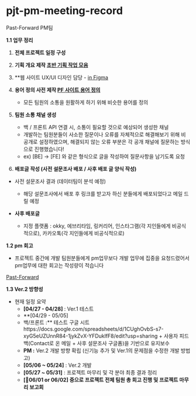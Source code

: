 # pjt-pm-meeting-record
Past-Forward PM팀

**1.1 업무 정리** 

1. **전체 프로젝트 일정 구성**  
2. **기획 개요 제작 [**초반 기획 작업 모음**](https://www.notion.so/e7ff61f1a34f4edcba21b3d08666e43d?pvs=21)** 
3. **웹 사이트 UX/UI 디자인 담당 - [in Figma](https://www.figma.com/file/zJaBNvTvLlG0d9h5TILICj/Past-Forward-Web-Site?type=design&node-id=524%3A9733&mode=design&t=B3sGfj94IRz1BbZV-1)
4. **용어 정의 사전 제작 [PF 사이트 용어 정의](https://www.notion.so/PF-2a9d6f970ba544d980fce11501fba1d7?pvs=21)** 
    - 모든 팀원의 소통을 원활하게 하기 위해 비슷한 용어를 정의
5. **팀원 소통 채널 생성**
    - 백 / 프론트 API 연결 시, 소통이 필요할 것으로 예상되어 생성한 채널
    - 개발하는 팀원분들이 사소한 질문이나 오류를 자체적으로 해결해보기 위해 비공개로 설정하였으며, 해결되지 않는 오류 부분은 각 공개 채널에 질문하는 방식으로 진행했습니다!
    - ex) [BE] → [FE] 와 같은 형식으로 글을 작성하여 질문사항을 남기도록 요청
                
6. **배포글 작성 (사전 설문조사 배포 / 사후 배포 글 양식 작성)**
- 사전 설문조사 결과 (데이터팀이 분석 예정)
    - 해당 설문조사에서 배포 후 링크를 받고자 하신 분들에게 배포되었다고 메일 드릴 예정
        
- **사후 배포글**
    - 지정 플랫폼 : okky, 에브리타임, 링커리어, 인스타그램(각 지인들에게 비공식적으로), 카카오톡(각 지인들에게 비공식적으로)

**1.2 pm 회고**

- 프로젝트 중간에 개발 팀원분들에게 pm업무보다 개발 업무에 집중을 요청드렸어서 pm업무에 대한 회고는 작성량이 적습니다

[Past-Forward](https://www.pastforward.link/sections?retrospectiveId=350&teamId=268)

**1.3 Ver.2 방향성**

- 현재 일정 요약
    - **[04/27 - 04/28]** : Ver.1 테스트
    - **[04/29 - 05/05] 
    - 백/프론트 :** 테스트 구글 시트https://docs.google.com/spreadsheets/d/1CUghOvbS-s7-xyG5eUZUnnR84-1jykZvX-YFDuklfF8/edit?usp=sharing + 사용자 피드백(Contact로 온 메일 + 사후 설문조사 구글폼)을 기반으로 유지보수
    - **PM :** Ver.2 개발 방향 확립 (신기능 추가 및 Ver.1의 문제점을 수정한 개발 방법 고)
    - **[05/06 ~ 05/24]** : Ver.2 개발
    - **[05/27 ~ 05/31]** : 프로젝트 마무리 및 각 분야 최종 결과 정리
    - **[📍06/01 or 06/02] 중으로 프로젝트 전체 팀원 총 회고 진행 및 프로젝트 마무리 보고회**

